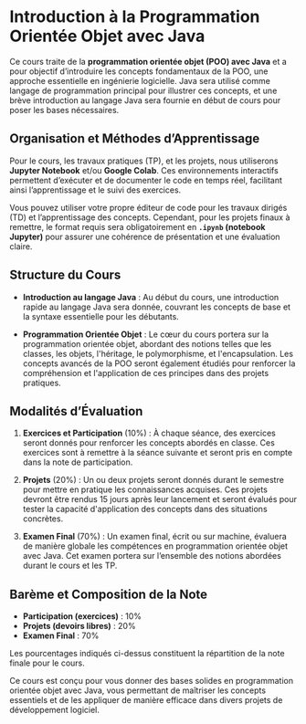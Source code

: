 # Introduction à la Programmation Orientée Objet avec Java

Ce cours traite de la **programmation orientée objet (POO) avec Java** et a pour objectif d’introduire les concepts fondamentaux de la POO, une approche essentielle en ingénierie logicielle. Java sera utilisé comme langage de programmation principal pour illustrer ces concepts, et une brève introduction au langage Java sera fournie en début de cours pour poser les bases nécessaires.

[//]: # (## Utilisation de Jupyter Notebook et Google Colab)

## Organisation et Méthodes d’Apprentissage


Pour le cours, les travaux pratiques (TP), et les projets, nous utiliserons **Jupyter Notebook** et/ou **Google Colab**. Ces environnements interactifs permettent d’exécuter et de documenter le code en temps réel, facilitant ainsi l’apprentissage et le suivi des exercices.

Vous pouvez utiliser votre propre éditeur de code pour les travaux dirigés (TD) et l’apprentissage des concepts. Cependant, pour les projets finaux à remettre, le format requis sera obligatoirement en **`.ipynb` (notebook Jupyter)** pour assurer une cohérence de présentation et une évaluation claire.

## Structure du Cours

- **Introduction au langage Java** : Au début du cours, une introduction rapide au langage Java sera donnée, couvrant les concepts de base et la syntaxe essentielle pour les débutants.
  
- **Programmation Orientée Objet** : Le cœur du cours portera sur la programmation orientée objet, abordant des notions telles que les classes, les objets, l'héritage, le polymorphisme, et l'encapsulation. Les concepts avancés de la POO seront également étudiés pour renforcer la compréhension et l'application de ces principes dans des projets pratiques.

## Modalités d’Évaluation

1. **Exercices et Participation** (10%) : À chaque séance, des exercices seront donnés pour renforcer les concepts abordés en classe. Ces exercices sont à remettre à la séance suivante et seront pris en compte dans la note de participation.
  
2. **Projets** (20%) : Un ou deux projets seront donnés durant le semestre pour mettre en pratique les connaissances acquises. Ces projets devront être rendus 15 jours après leur lancement et seront évalués pour tester la capacité d'application des concepts dans des situations concrètes.

3. **Examen Final** (70%) : Un examen final, écrit ou sur machine, évaluera de manière globale les compétences en programmation orientée objet avec Java. Cet examen portera sur l’ensemble des notions abordées durant le cours et les TP.

## Barème et Composition de la Note

- **Participation (exercices)** : 10%
- **Projets (devoirs libres)** : 20%
- **Examen Final** : 70%

Les pourcentages indiqués ci-dessus constituent la répartition de la note finale pour le cours.

Ce cours est conçu pour vous donner des bases solides en programmation orientée objet avec Java, vous permettant de maîtriser les concepts essentiels et de les appliquer de manière efficace dans divers projets de développement logiciel.
